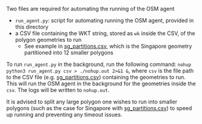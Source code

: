 Two files are required for automating the running of the OSM agent
- `run_agent.py`: script for automating running the OSM agent, provided in this directory
- a CSV file containing the WKT string, stored as `wk` inside the CSV, of the polygon geometries to run
  - See example in [sg_partitions.csv], which is the Singapore geometry partitioned into 12 smaller polygons

To run `run_agent.py` in the background, run the following command:
`nohup python3 run_agent.py csv > ./nohup.out 2>&1 &`,
where `csv` is the file path to the CSV file (e.g. [sg_partitions.csv]) containing the geometries to run. This will run the OSM agent in the background for the geometries inside the `csv`. The logs will be written to `nohup.out`.

It is advised to split any large polygon one wishes to run into smaller polygons (such as the case for Singapore with [sg_partitions.csv]) to speed up running and preventing any timeout issues.

[sg_partitions.csv]: https://www.dropbox.com/scl/fi/6t4md28pwcskxbi80lbh4/sg_partitions.csv?rlkey=2ecmkfwyie9wyee5pna50s1m1&dl=0